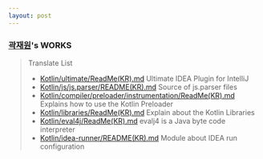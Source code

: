 ```yaml
---
layout: post
---
```


### [곽재원](https://github.com/tsfo1489)'s WORKS 
> Translate List  
> * [Kotlin/ultimate/ReadMe(KR).md](https://github.com/18-1-SKKU-OSS/kotlin/blob/master/ultimate)
Ultimate IDEA Plugin for IntelliJ
> * [Kotlin/js/js.parser/README(KR).md](https://github.com/18-1-SKKU-OSS/kotlin/tree/master/js/js.parser)
 Source of js.parser files
> * [Kotlin/compiler/preloader/instrumentation/ReadMe(KR).md](https://github.com/18-1-SKKU-OSS/kotlin/tree/master/compiler/preloader/instrumentation/)
 Explains how to use the Kotlin Preloader
> * [Kotlin/libraries/ReadMe(KR).md](https://github.com/18-1-SKKU-OSS/kotlin/tree/master/libraries/)
 Explain about the Kotlin Libraries
> * [Kotlin/eval4j/ReadMe(KR).md](https://github.com/18-1-SKKU-OSS/kotlin/tree/master/eval4j/)
 evalj4 is a Java byte code interpreter
> * [Kotlin/idea-runner/README(KR).md](https://github.com/18-1-SKKU-OSS/kotlin/tree/master/idea-runner/README(KR).md)
 Module about IDEA run configuration
